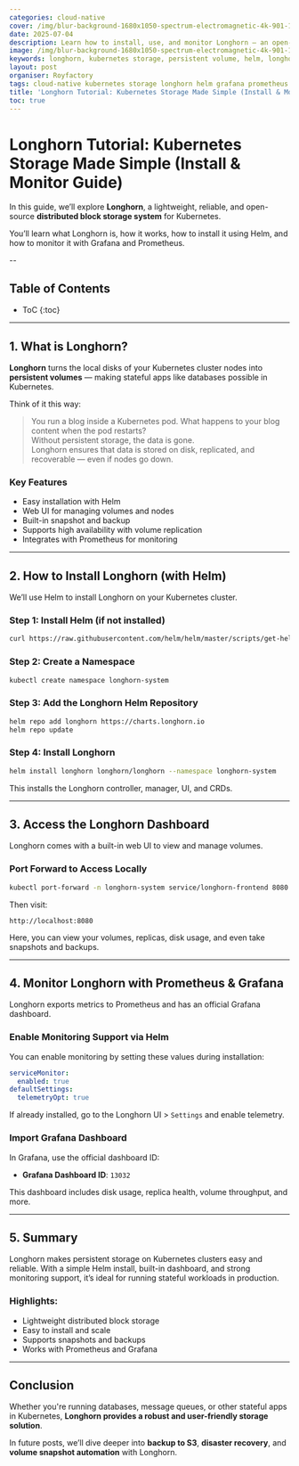 ```yaml
---
categories: cloud-native
cover: /img/blur-background-1680x1050-spectrum-electromagnetic-4k-901-1.jpg
date: 2025-07-04
description: Learn how to install, use, and monitor Longhorn — an open-source distributed block storage system for Kubernetes. Easy setup with Helm, built-in dashboard access, and Prometheus integration.
image: /img/blur-background-1680x1050-spectrum-electromagnetic-4k-901-1.jpg
keywords: longhorn, kubernetes storage, persistent volume, helm, longhorn monitoring, grafana, prometheus, cloud native, block storage
layout: post
organiser: Royfactory
tags: cloud-native kubernetes storage longhorn helm grafana prometheus persistent-volume
title: 'Longhorn Tutorial: Kubernetes Storage Made Simple (Install & Monitor Guide)'
toc: true
---
```


# Longhorn Tutorial: Kubernetes Storage Made Simple (Install & Monitor Guide)

In this guide, we’ll explore **Longhorn**, a lightweight, reliable, and open-source **distributed block storage system** for Kubernetes.

You’ll learn what Longhorn is, how it works, how to install it using Helm, and how to monitor it with Grafana and Prometheus.

--
## Table of Contents

* ToC
{:toc}

---


## 1. What is Longhorn?

**Longhorn** turns the local disks of your Kubernetes cluster nodes into **persistent volumes** — making stateful apps like databases possible in Kubernetes.

Think of it this way:

> You run a blog inside a Kubernetes pod. What happens to your blog content when the pod restarts?  
> Without persistent storage, the data is gone.  
> Longhorn ensures that data is stored on disk, replicated, and recoverable — even if nodes go down.

### Key Features

- Easy installation with Helm
- Web UI for managing volumes and nodes
- Built-in snapshot and backup
- Supports high availability with volume replication
- Integrates with Prometheus for monitoring

---

## 2. How to Install Longhorn (with Helm)

We’ll use Helm to install Longhorn on your Kubernetes cluster.

### Step 1: Install Helm (if not installed)

```bash
curl https://raw.githubusercontent.com/helm/helm/master/scripts/get-helm-3 | bash
````

### Step 2: Create a Namespace

```bash
kubectl create namespace longhorn-system
```

### Step 3: Add the Longhorn Helm Repository

```bash
helm repo add longhorn https://charts.longhorn.io
helm repo update
```

### Step 4: Install Longhorn

```bash
helm install longhorn longhorn/longhorn --namespace longhorn-system
```

This installs the Longhorn controller, manager, UI, and CRDs.

---

## 3. Access the Longhorn Dashboard

Longhorn comes with a built-in web UI to view and manage volumes.

### Port Forward to Access Locally

```bash
kubectl port-forward -n longhorn-system service/longhorn-frontend 8080:80
```

Then visit:

```
http://localhost:8080
```

Here, you can view your volumes, replicas, disk usage, and even take snapshots and backups.

---

## 4. Monitor Longhorn with Prometheus & Grafana

Longhorn exports metrics to Prometheus and has an official Grafana dashboard.

### Enable Monitoring Support via Helm

You can enable monitoring by setting these values during installation:

```yaml
serviceMonitor:
  enabled: true
defaultSettings:
  telemetryOpt: true
```

If already installed, go to the Longhorn UI > `Settings` and enable telemetry.

### Import Grafana Dashboard

In Grafana, use the official dashboard ID:

* **Grafana Dashboard ID**: `13032`

This dashboard includes disk usage, replica health, volume throughput, and more.

---

## 5. Summary

Longhorn makes persistent storage on Kubernetes clusters easy and reliable. With a simple Helm install, built-in dashboard, and strong monitoring support, it’s ideal for running stateful workloads in production.

### Highlights:

* Lightweight distributed block storage
* Easy to install and scale
* Supports snapshots and backups
* Works with Prometheus and Grafana

---

## Conclusion

Whether you're running databases, message queues, or other stateful apps in Kubernetes, **Longhorn provides a robust and user-friendly storage solution**.

In future posts, we’ll dive deeper into **backup to S3**, **disaster recovery**, and **volume snapshot automation** with Longhorn.
